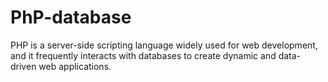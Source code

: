# PhP-database
PHP is a server-side scripting language widely used for web development, and it frequently interacts with databases to create dynamic and data-driven web applications.
